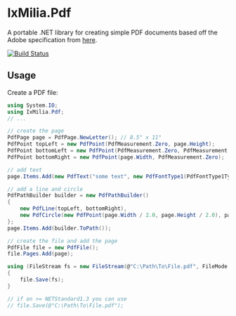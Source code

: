 ﻿IxMilia.Pdf
===========

A portable .NET library for creating simple PDF documents based off the Adobe
specification from [here](http://wwwimages.adobe.com/content/dam/Adobe/en/devnet/pdf/pdfs/PDF32000_2008.pdf).

[![Build Status](https://dev.azure.com/ixmilia/public/_apis/build/status/Pdf?branchName=master)](https://dev.azure.com/ixmilia/public/_build/latest?definitionId=12)

## Usage

Create a PDF file:

``` C#
using System.IO;
using IxMilia.Pdf;
// ...

// create the page
PdfPage page = PdfPage.NewLetter(); // 8.5" x 11"
PdfPoint topLeft = new PdfPoint(PdfMeasurement.Zero, page.Height);
PdfPoint bottomLeft = new PdfPoint(PdfMeasurement.Zero, PdfMeasurement.Zero);
PdfPoint bottomRight = new PdfPoint(page.Width, PdfMeasurement.Zero);

// add text
page.Items.Add(new PdfText("some text", new PdfFontType1(PdfFontType1Type.Helvetica), PdfMeasurement.Points(12.0), bottomLeft));

// add a line and circle
PdfPathBuilder builder = new PdfPathBuilder()
{
    new PdfLine(topLeft, bottomRight),
    new PdfCircle(new PdfPoint(page.Width / 2.0, page.Height / 2.0), page.Width / 2.0)
};
page.Items.Add(builder.ToPath());

// create the file and add the page
PdfFile file = new PdfFile();
file.Pages.Add(page);

using (FileStream fs = new FileStream(@"C:\Path\To\File.pdf", FileMode.Create))
{
    file.Save(fs);
}

// if on >= NETStandard1.3 you can use
// file.Save(@"C:\Path\To\File.pdf");
```
